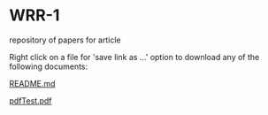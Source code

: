 # WRR-1
repository of papers for article<br>

Right click on a file for 'save link as ...' option to download any of the following documents:

[README.md](https://utapwels.github.io/WRR-1/README.md)<br>

[pdfTest.pdf](https://utapwels.github.io/WRR-1/pdfTest.pdf)

